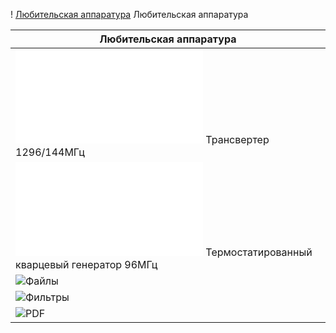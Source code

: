 ! [Любительская аппаратура](photo/E_AmRig.jpg) Любительская аппаратура

| Любительская аппаратура | 
| ------------- | 
| ![Трансвертер 1296/144МГц](TRCVR_1296_144.md) Трансвертер 1296/144МГц |
| ![Термостатированный кварцевый генератор 96МГц](TXCO.md) Термостатированный кварцевый генератор 96МГц |
| ![Файлы](FILES) |
| ![Фильтры](FILTERS) |
| ![PDF](PDF) |
